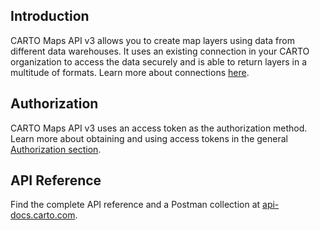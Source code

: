 ## Introduction

CARTO Maps API v3 allows you to create map layers using data from different data warehouses. 
It uses an existing connection in your CARTO organization to access the data securely and is able to return layers in a multitude of formats. Learn more about connections [here](https://docs.carto.com/carto3-workspace/connections/introduction/).

## Authorization
CARTO Maps API v3 uses an access token as the authorization method. Learn more about obtaining and using access tokens in the general [Authorization section](https://docs.carto.com/carto3-api/overview/getting-started/#authorization).

## API Reference

Find the complete API reference and a Postman collection at [api-docs.carto.com](https://api-docs.carto.com).